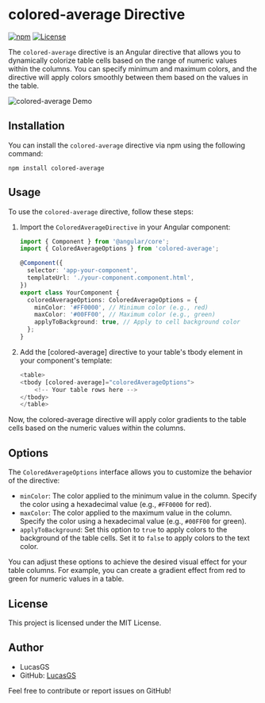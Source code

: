 # colored-average Directive

[![npm](https://img.shields.io/npm/v/colored-average)](https://www.npmjs.com/package/colored-average)
[![License](https://img.shields.io/npm/l/colored-average)](https://github.com/your-username/colored-average/blob/main/LICENSE)

The `colored-average` directive is an Angular directive that allows you to dynamically colorize table cells based on the range of numeric values within the columns. You can specify minimum and maximum colors, and the directive will apply colors smoothly between them based on the values in the table.

![colored-average Demo](demo.png)

## Installation

You can install the `colored-average` directive via npm using the following command:

```shell
npm install colored-average
```
## Usage

To use the `colored-average` directive, follow these steps:

1. Import the `ColoredAverageDirective` in your Angular component:

   ```typescript
   import { Component } from '@angular/core';
   import { ColoredAverageOptions } from 'colored-average';

   @Component({
     selector: 'app-your-component',
     templateUrl: './your-component.component.html',
   })
   export class YourComponent {
     coloredAverageOptions: ColoredAverageOptions = {
       minColor: '#FF0000', // Minimum color (e.g., red)
       maxColor: '#00FF00', // Maximum color (e.g., green)
       applyToBackground: true, // Apply to cell background color
     };
   }
   ```

2. Add the [colored-average] directive to your table's tbody element in your component's template:

    ```typescript
    <table>
    <tbody [colored-average]="coloredAverageOptions">
        <!-- Your table rows here -->
    </tbody>
    </table>
    ```
Now, the colored-average directive will apply color gradients to the table cells based on the numeric values within the columns.

## Options

The `ColoredAverageOptions` interface allows you to customize the behavior of the directive:

- `minColor`: The color applied to the minimum value in the column. Specify the color using a hexadecimal value (e.g., `#FF0000` for red).
- `maxColor`: The color applied to the maximum value in the column. Specify the color using a hexadecimal value (e.g., `#00FF00` for green).
- `applyToBackground`: Set this option to `true` to apply colors to the background of the table cells. Set it to `false` to apply colors to the text color.

You can adjust these options to achieve the desired visual effect for your table columns. For example, you can create a gradient effect from red to green for numeric values in a table.

## License

This project is licensed under the MIT License.

## Author

- LucasGS
- GitHub: [LucasGS](https://github.com/Luconico)

Feel free to contribute or report issues on GitHub!